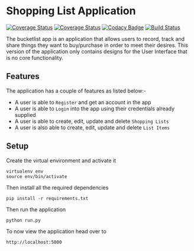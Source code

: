 # Shopping List Application
[![Coverage Status](https://coveralls.io/repos/github/CeciliaCaroline/Shoppinglist/badge.svg?branch=master)](https://coveralls.io/github/CeciliaCaroline/Shoppinglist?branch=master)
[![Coverage Status](https://coveralls.io/repos/github/CeciliaCaroline/Shoppinglist/badge.svg)](https://coveralls.io/github/CeciliaCaroline/Shoppinglist)
[![Codacy Badge](https://api.codacy.com/project/badge/Grade/06515178c94249f092860523e08360c1)](https://www.codacy.com/app/CeciliaCaroline/Shoppinglist?utm_source=github.com&amp;utm_medium=referral&amp;utm_content=CeciliaCaroline/Shoppinglist&amp;utm_campaign=Badge_Grade)
[![Build Status](https://travis-ci.org/CeciliaCaroline/Shoppinglist.svg?branch=master)](https://travis-ci.org/CeciliaCaroline/Shoppinglist)

The bucketlist app is an application that allows users to record, track and share things they want to buy/purchase in order to meet their desires.
This version of the application only contains designs for the User Interface that is no core functionality.

## Features
The application has a couple of features as listed below:-
 * A user is able to `Register` and get an account in the app
 * A user is able to `Login` into the app using their credentials already supplied
 * A user is able to create, edit, update and delete `Shopping Lists`
 * A user is also able to create, edit, update and delete `List Items`
 
 ## Setup
 
 Create the virtual environment and activate it
 
 ```
 virtualenv env
 source env/bin/activate
```

Then install all the required dependencies

```
pip install -r requirements.txt
```

Then run the application

```
python run.py
```

To now view the application head over to
```
http://localhost:5000
```